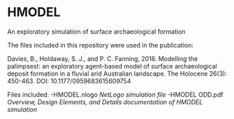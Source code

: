 # HMODEL
An exploratory simulation of surface archaeological formation

The files included in this repository were used in the publication:

Davies, B., Holdaway, S. J., and P. C. Fanning, 2016. Modelling the palimpsest: an exploratory agent-based model of surface archaeological deposit formation in a fluvial arid Australian landscape. The Holocene 26(3): 450-463. DOI: 10.1177/0959683615609754

Files included:
-HMODEL.nlogo *NetLogo simulation file*
-HMODEL ODD.pdf *Overview, Design Elements, and Details documentation of HMODEL simulation*


